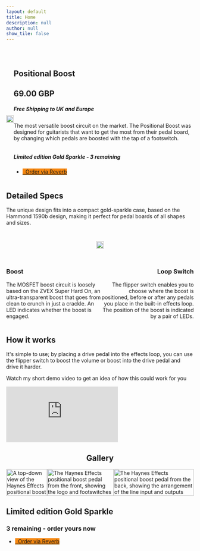 ```yaml
---
layout: default
title: Home
description: null
author: null
show_tile: false
---
```


<!-- INTRO -->
<div id="main" class="alt">
    <div class="inner" style="padding-top:2em;">
        <section class="row uniform" style="display:flex; align-items:center;">
            <div class="6u 12u$(medium)">
                <img style="width:100%" src="{{ 'assets/images/haynes-effects--positional-boost--pb-1--top.jpg' | relative_url }}">
            </div>
            <div class="6u 12u$(medium)">
                <h1>Positional Boost</h1>
                <h2 style="margin-bottom:0;">69.00 GBP</h2>
                <h5>Free Shipping to UK and Europe</h5>
                <p style="margin-top:2em;">The most versatile boost circuit on the market. The Positional Boost was designed for guitarists that want to get the most from their pedal board, by changing which pedals are boosted with the tap of a footswitch.</p>
                <h5 style="padding-top:1em;">Limited edition Gold Sparkle - 3 remaining</h5>
                <ul class="actions">
                    <li><a href="https://reverb.com/uk/shop/johns-gear-depot-2277" class="button special" style="background: #f6870f"><i class="fa fa-shopping-cart" aria-hidden="true"></i>&nbsp;&nbsp;Order via Reverb</a></li>
                </ul>
            </div>
        </section>
    </div>
</div>

<!-- SPECS -->
<div id="main">
    <div class="inner">
        <section class="row uniform" style="display:flex; align-items:center; justify-content:center;">
            <div class="8u 12u$(small)">
                <h2>Detailed Specs</h2>
                <p>The unique design fits into a compact gold-sparkle case, based on the Hammond 1590b design, making it perfect for pedal boards of all shapes and sizes.</p>
            </div>
        </section>
        <section class="row uniform" style="display:flex; align-items:center; justify-content:center;">
            <div class="8u 12u$(small)" style="margin-top:2em; ">
                <img style="width:100%" src="{{ 'assets/images/positional-boost.svg' | relative_url }}">
            </div>
        </section>
        <section class="row uniform" style="display:flex; align-items:center; justify-content:center; margin-top: 2em;">
            <div class="4u 6u$(small)">
                <h3>Boost</h3>
                <p>The MOSFET boost circuit is loosely based on the ZVEX Super Hard On, an ultra-transparent boost that goes from clean to crunch in just a crackle. An LED indicates whether the boost is engaged.</p>
            </div>
            <div class="4u 6u$(small)" style="clear:none;">
                <h3 style="text-align: right;">Loop Switch</h3>
                <p style="text-align: right;">The flipper switch enables you to choose where the boost is positioned, before or after any pedals you place in the built-in effects loop. The position of the boost is indicated by a pair of LEDs.</p>
            </div>
        </section>
    </div>
</div>

<!-- VIDEO -->
<div id="main" class="alt">
    <div class="inner">
        <section class="row 100% uniform">
            <div class="12u 12u$(small)">
                <h2>How it works</h2>
                <p>It's simple to use; by placing a drive pedal into the effects loop, you can use the flipper switch to boost the volume or boost into the drive pedal and drive it harder.</p>
                <p>Watch my short demo video to get an idea of how this could work for you</p>
                <div class="resp-container">
                    <iframe class="resp-iframe" src="https://www.youtube.com/embed/ahUmgHxqVqY" frameborder="0" allow="accelerometer; autoplay; encrypted-media; gyroscope; picture-in-picture" allowfullscreen></iframe>
                </div>
            </div>
        </section>
    </div>
</div>

<!-- GALLERY -->
<div id="main">
    <div class="inner">
        <section class="row uniform" style="display:flex; align-items:center; justify-content:center;">
            <div class="12u 12u$(small)">
                <h2>Gallery</h2>
            </div>
        </section>
        <section class="row uniform" style="display:flex; align-items:center; justify-content:center;">
            <div class="4u 12u$(small)">
                <img style="width:100%" src="{{ 'assets/images/haynes-effects--positional-boost--pb-1--footswitches.jpg' | relative_url }}" alt="A top-down view of the Haynes Effects positional boost">
            </div>
            <div class="4u 12u$(small)">
                <img style="width:100%" src="{{ 'assets/images/haynes-effects--positional-boost--pb-1--bottom.jpg' | relative_url }}" alt="The Haynes Effects positional boost pedal from the front, showing the logo and footswitches">
            </div>
            <div class="4u 12u$(small)">
                <img style="width:100%" src="{{ 'assets/images/haynes-effects--positional-boost--pb-1--top.jpg' | relative_url }}" alt="The Haynes Effects positional boost pedal from the back, showing the arrangement of the line input and outputs">
            </div>
        </section>
    </div>
</div>

<!-- PROMOTION -->
<div id="main" class="alt">
    <div class="inner">
        <section class="row uniform">
            <div class="12u 12u$(small)">
                <div class="box">
                    <h2 style="margin-bottom: 0;">Limited edition Gold Sparkle</h2>
                    <h3>3 remaining - order yours now</h3>
                    <ul class="actions">
                        <li><a href="https://reverb.com/uk/shop/johns-gear-depot-2277" class="button special" style="background: #f6870f"><i class="fa fa-shopping-cart" aria-hidden="true"></i>&nbsp;&nbsp;Order via Reverb</a></li>
                    </ul>
                </div>
            </div>
        </section>
    </div>
</div>